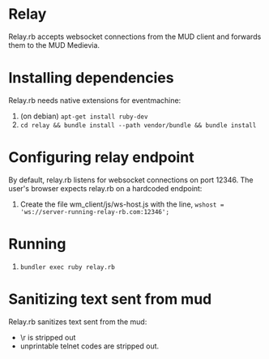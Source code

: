 
# Relay

Relay.rb accepts websocket connections from the MUD client and forwards them to the MUD Medievia.

# Installing dependencies

Relay.rb needs native extensions for eventmachine:

1. (on debian) `apt-get install ruby-dev`
2. `cd relay && bundle install --path vendor/bundle && bundle install`

# Configuring relay endpoint

By default, relay.rb listens for websocket connections on port 12346. The user's browser expects relay.rb on a hardcoded endpoint:

1. Create the file wm_client/js/ws-host.js with the line, `wshost = 'ws://server-running-relay-rb.com:12346';`

# Running

1. `bundler exec ruby relay.rb`

# Sanitizing text sent from mud

Relay.rb sanitizes text sent from the mud:

* \r is stripped out
* unprintable telnet codes are stripped out.
